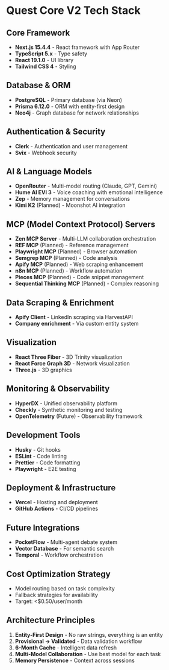 # Quest Core V2 Tech Stack

## Core Framework

- **Next.js 15.4.4** - React framework with App Router
- **TypeScript 5.x** - Type safety
- **React 19.1.0** - UI library
- **Tailwind CSS 4** - Styling

## Database & ORM

- **PostgreSQL** - Primary database (via Neon)
- **Prisma 6.12.0** - ORM with entity-first design
- **Neo4j** - Graph database for network relationships

## Authentication & Security

- **Clerk** - Authentication and user management
- **Svix** - Webhook security

## AI & Language Models

- **OpenRouter** - Multi-model routing (Claude, GPT, Gemini)
- **Hume AI EVI 3** - Voice coaching with emotional intelligence
- **Zep** - Memory management for conversations
- **Kimi K2** (Planned) - Moonshot AI integration

## MCP (Model Context Protocol) Servers

- **Zen MCP Server** - Multi-LLM collaboration orchestration
- **REF MCP** (Planned) - Reference management
- **Playwright MCP** (Planned) - Browser automation
- **Semgrep MCP** (Planned) - Code analysis
- **Apify MCP** (Planned) - Web scraping enhancement
- **n8n MCP** (Planned) - Workflow automation
- **Pieces MCP** (Planned) - Code snippet management
- **Sequential Thinking MCP** (Planned) - Complex reasoning

## Data Scraping & Enrichment

- **Apify Client** - LinkedIn scraping via HarvestAPI
- **Company enrichment** - Via custom entity system

## Visualization

- **React Three Fiber** - 3D Trinity visualization
- **React Force Graph 3D** - Network visualization
- **Three.js** - 3D graphics

## Monitoring & Observability

- **HyperDX** - Unified observability platform
- **Checkly** - Synthetic monitoring and testing
- **OpenTelemetry** (Future) - Observability framework

## Development Tools

- **Husky** - Git hooks
- **ESLint** - Code linting
- **Prettier** - Code formatting
- **Playwright** - E2E testing

## Deployment & Infrastructure

- **Vercel** - Hosting and deployment
- **GitHub Actions** - CI/CD pipelines

## Future Integrations

- **PocketFlow** - Multi-agent debate system
- **Vector Database** - For semantic search
- **Temporal** - Workflow orchestration

## Cost Optimization Strategy

- Model routing based on task complexity
- Fallback strategies for availability
- Target: <$0.50/user/month

## Architecture Principles

1. **Entity-First Design** - No raw strings, everything is an entity
2. **Provisional → Validated** - Data validation workflow
3. **6-Month Cache** - Intelligent data refresh
4. **Multi-Model Collaboration** - Use best model for each task
5. **Memory Persistence** - Context across sessions
